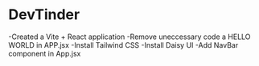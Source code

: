 # DevTinder 

-Created a Vite + React application
-Remove uneccessary code a HELLO WORLD in APP.jsx
-Install Tailwind CSS
-Install Daisy UI
-Add NavBar component in App.jsx
